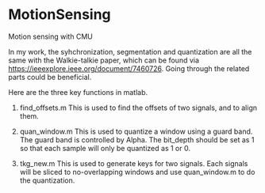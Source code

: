 # MotionSensing
Motion sensing with CMU

In my work, the syhchronization, segmentation and quantization are all the same with the Walkie-talkie paper, which can be found via https://ieeexplore.ieee.org/document/7460726. Going through the related parts could be beneficial.

Here are the three key functions in matlab.

1. find_offsets.m
This is used to find the offsets of two signals, and to align them.

2. quan_window.m
This is used to quantize a window using a guard band. The guard band is controlled by Alpha. The bit_depth should be set as 1 so that each sample will only be quantized as 1 or 0.

3. tkg_new.m 
This is used to generate keys for two signals. Each signals will be sliced to no-overlapping windows and use quan_window.m to do the quantization.

